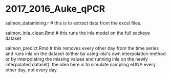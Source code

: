 # 2017_2016_Auke_qPCR

salmon_datamining.r   #  this is to extract data from the excel files. 

salmon_inla_clean.Rmd  # this runs the inla model on the full sockeye dataset

salmon_predict.Rmd  # this removes every other day from the time series and runs inla on the dataset (either by using inla's own interpolation method or by interpolating the missing values and running inla on the newly interpolated dataset).  the idea here is to simulate sampling eDNA every other day, not every day.
